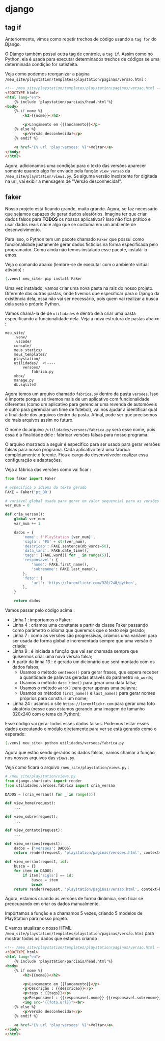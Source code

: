 # django

## tag if

Anteriormente, vimos como repetir trechos de código usando a `tag for` do Django.

O Django também possui outra tag de controle, a `tag if`. Assim como no Python, ela é usada para executar determinados trechos de códigos se uma determinada condição for satisfeita.

Veja como podemos reorganizar a página `/meu_site/playstation/templates/playstation/paginas/versao.html` :

```html
<!-- /meu_site/playstation/templates/playstation/paginas/versao.html -->
<!DOCTYPE html>
<html lang="en">
    {% include 'playstation/parciais/head.html'%}
<body>
    {% if nome %}
        <h2>{{nome}}</h2>

        <p>Lançamento em {{lancamento}}</p>
    {% else %}
        <p>Versão desconhecida!</p>
    {% endif %}

    <a href="{% url 'play:versoes' %}">Voltar</a>
</body>
</html>
```

Agora, adicionamos uma condição para o texto das versões aparecer somente quando algo for enviado pela função `view_versao` da `/meu_site/playstation/views.py`. Se alguma versão inexistente for digitada na url, vai exibir a mensagem de "Versão desconhecida!".

## faker

Nosso projeto está ficando grande, muito grande. Agora, se faz necessário que sejamos capazes de gerar dados aleatórios. Imagina ter que criar dados falsos para **TODOS** os nossos aplicativos? Isso não fica prático e usar dados reais não é algo que se costuma em um ambiente de desenvolvimento.

Para isso, o Python tem um pacote chamado `Faker` que possui como funcionalidade justamente gerar dados fictícios na forma especificada pelo programador. Como ainda não temos instalado esse pacote, instalá-lo-emos.

Veja o comando abaixo (lembre-se de executar com o ambiente virtual ativado) :

```bash
(.venv) meu_site> pip install Faker
```

Uma vez instalado, vamos criar uma nova pasta na raiz do nosso projeto. Diferente das outras pastas, onde tivemos que especificar para o Django da existência dela, essa não vai ser necessário, pois quem vai realizar a busca dela será o próprio Python.

Vamos chamá-la de de `utilidades` e dentro dela criar uma pasta especificando a funcionalidade dela. Veja a nova estrutura de pastas abaixo :

```
meu_site/
    .venv/
    .vscode/
    console/
    meus_statics/
    meus_templates/
    playstation/
    utilidades/  <!----
        versoes/
            fabrica.py
    xbox/
    manage.py
    db.sqlite3
```

Agora temos um arquivo chamado `fabrica.py` dentro da pasta `versoes`. Isso é importe porque se tivemos mais de um aplicativo com funcionalidade diferentes (como um aplicativo para gerenciar uma revenda de automóveis e outro para gerenciar um time de futebol), vai nos ajudar a identificar qual a finalidade dos arquivos dentro da pasta. Afinal, pode ser que precisemos de mais arquivos assim no futuro.

O nome do arquivo `/utilidades/versoes/fabrica.py` será esse nome, pois essa é a finalidade dele : fabricar versões falsas para nosso programa.

O arquivo mostrado a seguir é específico para ser usado para gerar versões falsas para nosso programa. Cada aplicativo terá uma fábrica completamente diferente. Fica a cargo do desenvolvedor realizar essa configuração e adaptações.

Veja a fábrica das versões como vai ficar :

```python
from faker import Faker

# especifica o idioma do texto gerado
FAKE = Faker('pt_BR')

# variável global usada para gerar um valor sequencial para as versões
ver_num = 0

def cria_versao():
    global ver_num
    var_num += 1

    dados = {
        'nome': f'PlayStation {ver_num}',
        'sigla': 'PS' + str(ver_num),
        'descricao': FAKE.sentence(nb_words=50),
        'data_lanc': FAKE.date_time(),
        'tags': [FAKE.word() for _ in range(5)],
        'responsavel': {
            'nome': FAKE.first_name(),
            'sobrenome': FAKE.last_name(),
        },
        'foto': {
            'url': 'https://loremflickr.com/320/240/python',
        },
    }

    return dados
```

Vamos passar pelo código acima :
- Linha 1 : importamos o Faker;
- Linha 4 : criamos uma constante a partir da classe Faker passando como parâmetro o idioma que queremos que o texto seja gerado;
- Linha 7 : como as versões são progressivas, criamos uma variável para ser usada de forma global e incrementada sempre que uma versão é criada;
- Linha 9 : é iniciada a função que vai ser chamada sempre que quisermos criar uma nova versão falsa;
- A partir da linha 13 : é gerado um dicionário que será montado com os dados falsos;
    - Usamos o método `sentence()` para gerar frases, que espera receber a quantidade de palavras geradas através do parâmetro `nb_words`;
    - Usamos o método `date_time()` para gerar uma data falsa;
    - Usamos o método `word()` para gerar apenas uma palavra;
    - Usamos os métodos `first_name()` e `last_name()` para gerar nomes próprios para construir um nome;
- Linha 24 : usamos o site `https://loremflickr.com` para gerar uma foto aleatória (nesse caso estamos gerando uma imagem de tamanho 320x240 com o tema do Python);

Esse código vai gerar todos esses dados falsos. Podemos testar esses dados executando o módulo diretamente para ver se está gerando como o esperado:

```bash
(.venv) meu_site> python utilidades/versoes/fabrica.py
```

Agora que estão sendo gerados os dados falsos, vamos chamar a função nos nossos arquivos das `views.py`.

Veja como ficará o arquivo `/meu_site/playstation/views.py` :

```python
# /meu_site/playstation/views.py
from django.shortcuts import render
from utilidades.versoes.fabrica import cria_versao

DADOS = [cria_versao() for _ in range(5)]

def view_home(request):
    ...

def view_sobre(request):
    ...

def view_contato(request):
    ...

def view_versoes(request):
    dados = {'versoes': DADOS}
    return render(request, 'playstation/paginas/versoes.html', context=dados)

def view_versao(request, id):
    busca = {}
    for item in DADOS:
        if item['sigla'] == id:
            busca = item
            break
    return render(request, 'playstation/paginas/versao.html', context=busca)
```

Agora, estamos criando as versões de forma dinâmica, sem ficar se preocupando em criar os dados manualmente.

Importamos a função e a chamamos 5 vezes, criando 5 modelos de PlayStation para nosso projeto.

E vamos atualizar o nosso HTML `/meu_site/playstation/templates/playstation/paginas/versão.html` para mostrar todos os dados que estamos criando :

```html
<!-- /meu_site/playstation/templates/playstation/paginas/versao.html -->
<!DOCTYPE html>
<html lang="en">
    {% include 'playstation/parciais/head.html'%}
<body>
    {% if nome %}
        <h2>{{nome}}</h2>

        <p>Lançamento em {{lancamento}}</p>
        <p>Descrição : {{descricao}}</p>
        <p>tags : {{tags}}</p>
        <p>Responsável : {{responsavel.nome}} {{responsavel.sobrenome}}</p>
        <img src="{{foto.url}}"><br>
    {% else %}
        <p>Versão desconhecida!</p>
    {% endif %}

    <a href="{% url 'play:versoes' %}">Voltar</a>
</body>
</html>

```
